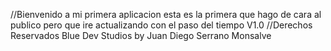 //Bienvenido a mi primera aplicacion esta es la primera que hago de cara al publico pero que ire actualizando con el paso del tiempo V1.0
//Derechos Reservados Blue Dev Studios by Juan Diego Serrano Monsalve 
